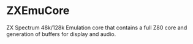 # ZXEmuCore
ZX Spectrum 48k/128k Emulation core that contains a full Z80 core and generation of buffers for display and audio.
